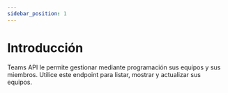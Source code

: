 ```yaml
---
sidebar_position: 1
---
```


# Introducción

Teams API le permite gestionar mediante programación sus equipos y sus miembros. Utilice este endpoint para listar, mostrar y actualizar sus equipos.
